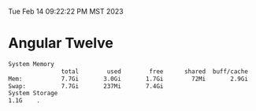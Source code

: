 Tue Feb 14 09:22:22 PM MST 2023

# Angular Twelve

```bash
System Memory
               total        used        free      shared  buff/cache   available
Mem:           7.7Gi       3.0Gi       1.7Gi        72Mi       2.9Gi       4.3Gi
Swap:          7.7Gi       237Mi       7.4Gi
System Storage
1.1G	.
```
